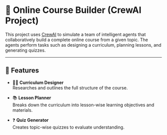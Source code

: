 # 🧠 Online Course Builder (CrewAI Project)

This project uses [CrewAI](https://github.com/joaomdmoura/crewAI) to simulate a team of intelligent agents that collaboratively build a complete online course from a given topic. The agents perform tasks such as designing a curriculum, planning lessons, and generating quizzes.

---

## 🚀 Features

- 🧑‍🏫 **Curriculum Designer**  
  Researches and outlines the full structure of the course.

- 📚 **Lesson Planner**  
  Breaks down the curriculum into lesson-wise learning objectives and materials.

- ❓ **Quiz Generator**  
  Creates topic-wise quizzes to evaluate understanding.
